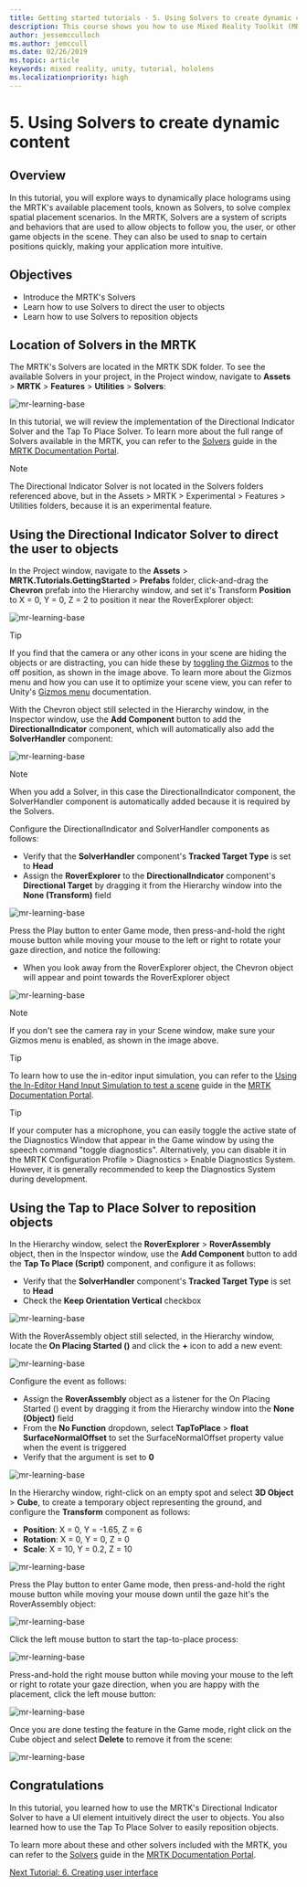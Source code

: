 ```yaml
---
title: Getting started tutorials - 5. Using Solvers to create dynamic content
description: This course shows you how to use Mixed Reality Toolkit (MRTK) to create a mixed reality application.
author: jessemcculloch
ms.author: jemccull
ms.date: 02/26/2019
ms.topic: article
keywords: mixed reality, unity, tutorial, hololens
ms.localizationpriority: high
---
```


# 5. Using Solvers to create dynamic content

## Overview

In this tutorial, you will explore ways to dynamically place holograms using the MRTK's available placement tools, known as Solvers, to solve complex spatial placement scenarios. In the MRTK, Solvers are a system of scripts and behaviors that are used to allow objects to follow you, the user, or other game objects in the scene. They can also be used to snap to certain positions quickly, making your application more intuitive.

## Objectives

* Introduce the MRTK's Solvers
* Learn how to use Solvers to direct the user to objects
* Learn how to use Solvers to reposition objects

## Location of Solvers in the MRTK

 The MRTK's Solvers are located in the MRTK SDK folder. To see the available Solvers in your project, in the Project window, navigate to **Assets** > **MRTK** > **Features** > **Utilities** > **Solvers**:

![mr-learning-base](images/mr-learning-base/base-05-section1-step1-1.png)

In this tutorial, we will review the implementation of the Directional Indicator Solver and the Tap To Place Solver. To learn more about the full range of Solvers available in the MRTK, you can refer to the [Solvers](https://microsoft.github.io/MixedRealityToolkit-Unity/Documentation/README_Solver.html) guide in the [MRTK Documentation Portal](https://microsoft.github.io/MixedRealityToolkit-Unity/README.html).

> [!NOTE]
> The Directional Indicator Solver is not located in the Solvers folders referenced above, but in the Assets > MRTK > Experimental > Features > Utilities folders, because it is an experimental feature.

## Using the Directional Indicator Solver to direct the user to objects

In the Project window, navigate to the **Assets** > **MRTK.Tutorials.GettingStarted** > **Prefabs** folder, click-and-drag the **Chevron** prefab into the Hierarchy window, and set it's Transform **Position** to X = 0, Y = 0, Z = 2 to position it near the RoverExplorer object:

![mr-learning-base](images/mr-learning-base/base-05-section2-step1-1.png)

> [!TIP]
> If you find that the camera or any other icons in your scene are hiding the objects or are distracting, you can hide these by <a href="https://docs.unity3d.com/2019.1/Documentation/Manual/GizmosMenu.html" target="_blank">toggling the Gizmos</a> to the off position, as shown in the image above. To learn more about the Gizmos menu and how you can use it to optimize your scene view, you can refer to Unity's <a href="https://docs.unity3d.com/Manual/GizmosMenu.html" target="_blank">Gizmos menu</a> documentation.

With the Chevron object still selected in the Hierarchy window, in the Inspector window, use the **Add Component** button to add the **DirectionalIndicator** component, which will automatically also add the **SolverHandler** component:

![mr-learning-base](images/mr-learning-base/base-05-section2-step1-2.png)

> [!NOTE]
> When you add a Solver, in this case the DirectionalIndicator component, the SolverHandler component is automatically added because it is required by the Solvers.

Configure the DirectionalIndicator and SolverHandler components as follows:

* Verify that the **SolverHandler** component's **Tracked Target Type** is set to **Head**
* Assign the **RoverExplorer** to the **DirectionalIndicator** component's **Directional Target** by dragging it from the Hierarchy window into the **None (Transform)** field

![mr-learning-base](images/mr-learning-base/base-05-section2-step1-3.png)

Press the Play button to enter Game mode, then press-and-hold the right mouse button while moving your mouse to the left or right to rotate your gaze direction, and notice the following:

* When you look away from the RoverExplorer object, the Chevron object will appear and point towards the RoverExplorer object

![mr-learning-base](images/mr-learning-base/base-05-section2-step1-4.png)

> [!NOTE]
> If you don't see the camera ray in your Scene window, make sure your Gizmos menu is enabled, as shown in the image above.

> [!TIP]
> To learn how to use the in-editor input simulation, you can refer to the [Using the In-Editor Hand Input Simulation to test a scene](https://microsoft.github.io/MixedRealityToolkit-Unity/Documentation/GettingStartedWithTheMRTK.html#using-the-in-editor-hand-input-simulation-to-test-a-scene) guide in the [MRTK Documentation Portal](https://microsoft.github.io/MixedRealityToolkit-Unity/README.html).

> [!TIP]
> If your computer has a microphone, you can easily toggle the active state of the Diagnostics Window that appear in the Game window by using the speech command "toggle diagnostics". Alternatively, you can disable it in the MRTK Configuration Profile > Diagnostics > Enable Diagnostics System. However, it is generally recommended to keep the Diagnostics System during development.

## Using the Tap to Place Solver to reposition objects

In the Hierarchy window, select the **RoverExplorer** > **RoverAssembly** object, then in the Inspector window, use the **Add Component** button to add the **Tap To Place (Script)** component, and configure it as follows:

* Verify that the **SolverHandler** component's **Tracked Target Type** is set to **Head**
* Check the **Keep Orientation Vertical** checkbox

![mr-learning-base](images/mr-learning-base/base-05-section3-step1-1.png)

With the RoverAssembly object still selected, in the Hierarchy window, locate the **On Placing Started ()** and click the **+** icon to add a new event:

![mr-learning-base](images/mr-learning-base/base-05-section3-step1-2.png)

Configure the event as follows:

* Assign the **RoverAssembly** object as a listener for the On Placing Started () event by dragging it from the Hierarchy window into the **None (Object)** field
* From the **No Function** dropdown, select **TapToPlace** > **float SurfaceNormalOffset** to set the SurfaceNormalOffset property value when the event is triggered
* Verify that the argument is set to **0**

![mr-learning-base](images/mr-learning-base/base-05-section3-step1-3.png)

In the Hierarchy window, right-click on an empty spot and select **3D Object** > **Cube**, to create a temporary object representing the ground, and configure the **Transform** component as follows:

* **Position**: X = 0, Y = -1.65, Z = 6
* **Rotation**: X = 0, Y = 0, Z = 0
* **Scale**: X = 10, Y = 0.2, Z = 10

![mr-learning-base](images/mr-learning-base/base-05-section3-step1-4.png)

Press the Play button to enter Game mode, then press-and-hold the right mouse button while moving your mouse down until the gaze hit's the RoverAssembly object:

![mr-learning-base](images/mr-learning-base/base-05-section3-step1-5.png)

Click the left mouse button to start the tap-to-place process:

![mr-learning-base](images/mr-learning-base/base-05-section3-step1-6.png)

Press-and-hold the right mouse button while moving your mouse to the left or right to rotate your gaze direction, when you are happy with the placement, click the left mouse button:

![mr-learning-base](images/mr-learning-base/base-05-section3-step1-7.png)

Once you are done testing the feature in the Game mode, right click on the Cube object and select **Delete** to remove it from the scene:

![mr-learning-base](images/mr-learning-base/base-05-section3-step1-8.png)

## Congratulations

In this tutorial, you learned how to use the MRTK's Directional Indicator Solver to have a UI element intuitively direct the user to objects. You also learned how to use the Tap To Place Solver to easily reposition objects.

To learn more about these and other solvers included with the MRTK,  you can refer to the [Solvers](https://microsoft.github.io/MixedRealityToolkit-Unity/Documentation/README_Solver.html) guide in the [MRTK Documentation Portal](https://microsoft.github.io/MixedRealityToolkit-Unity/README.html).

[Next Tutorial: 6. Creating user interface](mr-learning-base-06.md)
